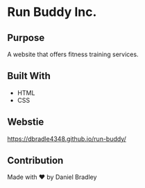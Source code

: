 # Run Buddy Inc.
## Purpose
A website that offers fitness training services.

## Built With
* HTML
* CSS

## Webstie
https://dbradle4348.github.io/run-buddy/

## Contribution
Made with ❤️ by Daniel Bradley
